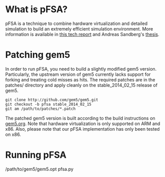 
What is pFSA?
=============
pFSA is a technique to combine hardware virtualization and detailed
simulation to build an extremely efficient simulation
environment. More information is available in
[this tech report][tech_pfsa] and Andreas Sandberg's
[thesis][thesis_sandberg].


Patching gem5
=============
In order to run pFSA, you need to build a slightly modified gem5
version. Particularly, the upstream version of gem5 currently lacks
support for forking and treating cold misses as hits. The required
patches are in the patches/ directory and apply cleanly on the
stable_2014_02_15 release of gem5.

    git clone http://github.com/gem5/gem5.git
    git checkout -b pfsa stable_2014_02_15
    git am /path/to/patches/*.patch

The patched gem5 version is built according to the build instructions
on [gem5.org](http://gem5.org). Note that hardware virtualization is
only supported on ARM and x86. Also, please note that our pFSA
implementation has only been tested on x86.


Running pFSA
============

  /path/to/gem5/gem5.opt pfsa.py


[thesis_sandberg]: http://urn.kb.se/resolve?urn=urn:nbn:se:uu:diva-220652 
  "Sandberg, A. (2014). Understanding Multicore Performance: Efficient Memory System Modeling and Simulation."

[tech_pfsa]: http://urn.kb.se/resolve?urn=urn:nbn:se:uu:diva-220649
  "Sandberg, A., Hagersten, E. Black-Schaffer, D. (2014). Full Speed Ahead: Detailed Architectural Simulation at Near-Native Speed."

[iiswc_pfsa]: http://dx.doi.org/10.1109/IISWC.2015.29
  "Sandberg, A., et al. 'Full speed ahead: Detailed architectural simulation at near-native speed.' IISWC, 2015"
